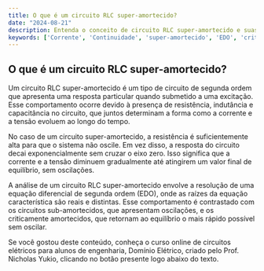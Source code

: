 ```yaml
---
title: O que é um circuito RLC super-amortecido?
date: "2024-08-21"
description: Entenda o conceito de circuito RLC super-amortecido e suas características no contexto de circuitos de segunda ordem.
keywords: ['Corrente', 'Continuidade', 'super-amortecido', 'EDO', 'criticamente', 'final', 'sub-amortecida']
---
```


## O que é um circuito RLC super-amortecido?

Um circuito RLC super-amortecido é um tipo de circuito de segunda ordem que apresenta uma resposta particular quando submetido a uma excitação. Esse comportamento ocorre devido à presença de resistência, indutância e capacitância no circuito, que juntos determinam a forma como a corrente e a tensão evoluem ao longo do tempo.

No caso de um circuito super-amortecido, a resistência é suficientemente alta para que o sistema não oscile. Em vez disso, a resposta do circuito decai exponencialmente sem cruzar o eixo zero. Isso significa que a corrente e a tensão diminuem gradualmente até atingirem um valor final de equilíbrio, sem oscilações.

A análise de um circuito RLC super-amortecido envolve a resolução de uma equação diferencial de segunda ordem (EDO), onde as raízes da equação característica são reais e distintas. Esse comportamento é contrastado com os circuitos sub-amortecidos, que apresentam oscilações, e os criticamente amortecidos, que retornam ao equilíbrio o mais rápido possível sem oscilar.

Se você gostou deste conteúdo, conheça o curso online de circuitos elétricos para alunos de engenharia, Domínio Elétrico, criado pelo Prof. Nicholas Yukio, clicando no botão presente logo abaixo do texto.